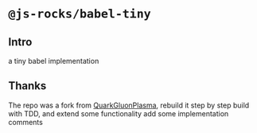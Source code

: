 # `@js-rocks/babel-tiny` 

## Intro

a tiny babel implementation


## Thanks
The repo was a fork from  [QuarkGluonPlasma](https://github.com/QuarkGluonPlasma), rebuild it step by step build with TDD, and extend some functionality add some implementation comments